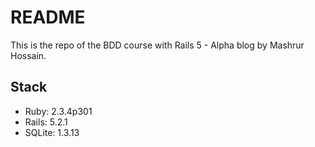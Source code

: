 # README

This is the repo of the BDD course with Rails 5 - Alpha blog by Mashrur Hossain.

## Stack
* Ruby: 2.3.4p301
* Rails: 5.2.1
* SQLite: 1.3.13
